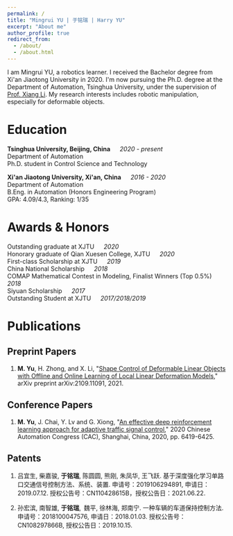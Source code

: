 ```yaml
---
permalink: /
title: "Mingrui YU | 于铭瑞 | Harry YU"
excerpt: "About me"
author_profile: true
redirect_from: 
  - /about/
  - /about.html
---
```


I am Mingrui YU, a robotics learner. I received the Bachelor degree from Xi'an Jiaotong University in 2020. I'm now pursuing the Ph.D. degree at the Department of Automation, Tsinghua University, under the supervision of [Prof. Xiang Li](https://sites.google.com/view/homepageoflixiang/home). My research interests includes robotic manipulation, especially for deformable objects. 

Education
======
**Tsinghua University, Beijing, China** &emsp; *2020 - present*  
Department of Automation  
Ph.D. student in Control Science and Technology


**Xi'an Jiaotong University, Xi'an, China**  &emsp;  *2016 - 2020*  
Department of Automation  
B.Eng. in Automation (Honors Engineering Program)  
GPA: 4.09/4.3, Ranking: 1/35




Awards & Honors
======
Outstanding graduate at XJTU &emsp; *2020*  
Honorary graduate of Qian Xuesen College, XJTU  &emsp; *2020*  
First-class Scholarship at XJTU &emsp; *2019*  
China National Scholarship &emsp; *2018*  
COMAP Mathematical Contest in Modeling, Finalist Winners (Top 0.5%) &emsp; *2018*  
Siyuan Scholarship &emsp; *2017*  
Outstanding Student at XJTU &emsp; *2017/2018/2019*



Publications
======
## Preprint Papers
1. **M. Yu**, H. Zhong, and X. Li, "[Shape Control of Deformable Linear Objects with Offline and Online Learning of Local Linear Deformation Models](https://arxiv.org/abs/2109.11091)," arXiv preprint arXiv:2109.11091, 2021.

## Conference Papers
1. **M. Yu**, J. Chai, Y. Lv and G. Xiong, "[An effective deep reinforcement learning approach for adaptive traffic signal control](https://doi.org/10.1109/CAC51589.2020.9327396)," 2020 Chinese Automation Congress (CAC), Shanghai, China, 2020, pp. 6419-6425.

## Patents
1. 吕宜生, 柴嘉骏, **于铭瑞**, 陈圆圆, 熊刚, 朱凤华, 王飞跃. 基于深度强化学习单路口交通信号控制方法、系统、装置. 申请号：2019106294891, 申请日：2019.07.12. 授权公告号：CN110428615B，授权公告日：2021.06.22.

1. 孙宏滨, 南智雄, **于铭瑞**, 魏平, 徐林海, 郑南宁. 一种车辆的车道保持控制方法. 申请号：2018100047576, 申请日：2018.01.03. 授权公告号：CN108297866B, 授权公告日：2019.10.15.


